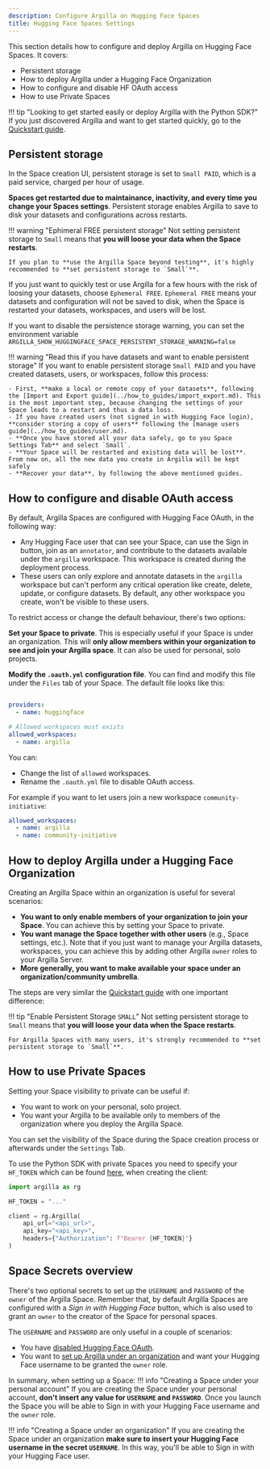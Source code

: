 ```yaml
---
description: Configure Argilla on Hugging Face Spaces
title: Hugging Face Spaces Settings
---
```


This section details how to configure and deploy Argilla on Hugging Face Spaces. It covers:

- Persistent storage
- How to deploy Argilla under a Hugging Face Organization
- How to configure and disable HF OAuth access
- How to use Private Spaces

!!! tip "Looking to get started easily or deploy Argilla with the Python SDK?"
    If you just discovered Argilla and want to get started quickly, go to the [Quickstart guide](quickstart.md).

## Persistent storage

In the Space creation UI, persistent storage is set to `Small PAID`, which is a paid service, charged per hour of usage.

**Spaces get restarted due to maintainance, inactivity, and every time you change your Spaces settings**. Persistent storage enables Argilla to save to disk your datasets and configurations across restarts.

!!! warning "Ephimeral FREE persistent storage"
    Not setting persistent storage to `Small` means that **you will loose your data when the Space restarts**.

    If you plan to **use the Argilla Space beyond testing**, it's highly recommended to **set persistent storage to `Small`**.

If you just want to quickly test or use Argilla for a few hours with the risk of loosing your datasets, choose `Ephemeral FREE`. `Ephemeral FREE` means your datasets and configuration will not be saved to disk, when the Space is restarted your datasets, workspaces, and users will be lost.

If you want to disable the persistence storage warning, you can set the environment variable `ARGILLA_SHOW_HUGGINGFACE_SPACE_PERSISTENT_STORAGE_WARNING=false`

!!! warning "Read this if you have datasets and want to enable persistent storage"
    If you want to enable persistent storage `Small PAID` and you have created datasets, users, or workspaces, follow this process:

    - First, **make a local or remote copy of your datasets**, following the [Import and Export guide](../how_to_guides/import_export.md). This is the most important step, because changing the settings of your Space leads to a restart and thus a data loss.
    - If you have created users (not signed in with Hugging Face login), **consider storing a copy of users** following the [manage users guide](../how_to_guides/user.md).
    - **Once you have stored all your data safely, go to you Space Settings Tab** and select `Small`.
    - **Your Space will be restarted and existing data will be lost**. From now on, all the new data you create in Argilla will be kept safely
    - **Recover your data**, by following the above mentioned guides.

## How to configure and disable OAuth access

By default, Argilla Spaces are configured with Hugging Face OAuth, in the following way:

- Any Hugging Face user that can see your Space, can use the Sign in button, join as an `annotator`, and contribute to the datasets available under the `argilla` workspace. This workspace is created during the deployment process.
- These users can only explore and annotate datasets in the `argilla` workspace but can't perform any critical operation like create, delete, update, or configure datasets. By default, any other workspace you create, won't be visible to these users.

To restrict access or change the default behaviour, there's two options:

**Set your Space to private**. This is especially useful if your Space is under an organization. This will **only allow members within your organization to see and join your Argilla space**. It can also be used for personal, solo projects.

**Modify the `.oauth.yml` configuration file**. You can find and modify this file under the `Files` tab of your Space. The default file looks like this:

```yaml

providers:
  - name: huggingface

# Allowed workspaces must exists
allowed_workspaces:
  - name: argilla
```
You can:

- Change the list of `allowed` workspaces.
- Rename the `.oauth.yml` file to disable OAuth access.

For example if you want to let users join a new workspace `community-initiative`:

```yaml
allowed_workspaces:
  - name: argilla
  - name: community-initiative
```

## How to deploy Argilla under a Hugging Face Organization

Creating an Argilla Space within an organization is useful for several scenarios:

- **You want to only enable members of your organization to join your Space**. You can achieve this by setting your Space to private.
- **You want manage the Space together with other users** (e.g., Space settings, etc.). Note that if you just want to manage your Argilla datasets, workspaces, you can achieve this by adding other Argilla `owner` roles to your Argilla Server.
- **More generally, you want to make available your space under an organization/community umbrella**.

The steps are very similar the [Quickstart guide](quickstart.md) with one important difference:

!!! tip "Enable Persistent Storage `SMALL`"
    Not setting persistent storage to `Small` means that **you will loose your data when the Space restarts**.

    For Argilla Spaces with many users, it's strongly recommended to **set persistent storage to `Small`**.

## How to use Private Spaces

Setting your Space visibility to private can be useful if:

- You want to work on your personal, solo project.
- You want your Argilla to be available only to members of the organization where you deploy the Argilla Space.

You can set the visibility of the Space during the Space creation process or afterwards under the `Settings` Tab.

To use the Python SDK with private Spaces you need to specify your `HF_TOKEN` which can be found [here](https://huggingface.co/settings/tokens), when creating the client:

```python
import argilla as rg

HF_TOKEN = "..."

client = rg.Argilla(
    api_url="<api_url>",
    api_key="<api_key>",
    headers={"Authorization": f"Bearer {HF_TOKEN}"}
)
```

## Space Secrets overview

There's two optional secrets to set up the `USERNAME` and `PASSWORD` of the `owner` of the Argilla Space. Remember that, by default Argilla Spaces are configured with a *Sign in with Hugging Face* button, which is also used to grant an `owner` to the creator of the Space for personal spaces.

The `USERNAME` and `PASSWORD` are only useful in a couple of scenarios:

- You have [disabled Hugging Face OAuth](#how-to-configure-and-disable-oauth-access).
- You want to [set up Argilla under an organization](#how-to-deploy-argilla-under-a-hugging-face-organization) and want your Hugging Face username to be granted the `owner` role.

In summary, when setting up a Space:
!!! info "Creating a Space under your personal account"
    If you are creating the Space under your personal account, **don't insert any value for `USERNAME` and `PASSWORD`**. Once you launch the Space you will be able to Sign in with your Hugging Face username and the `owner` role.

!!! info "Creating a Space under an organization"
    If you are creating the Space under an organization **make sure to insert your Hugging Face username in the secret `USERNAME`**. In this way, you'll be able to Sign in with your Hugging Face user.
